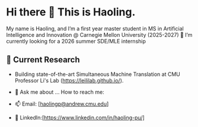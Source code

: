 # Hi there 👋 This is Haoling.

My name is Haoling, and I’m a first year master student in MS in Artificial Intelligence and Innovation @ Carnegie Mellon University (2025-2027)
🌱 I’m currently looking for a 2026 summer SDE/MLE internship

## 🔬 Current Research
- Building state-of-the-art Simultaneous Machine Translation at CMU Professor Li's Lab (https://leililab.github.io/).

  
- 💬 Ask me about ...
How to reach me:
- 📫 Email: [haolingp@andrew.cmu.edu]
- 💼 LinkedIn:[https://www.linkedin.com/in/haoling-pu/]


<!--
**HaolingPu/HaolingPu** is a ✨ _special_ ✨ repository because its `README.md` (this file) appears on your GitHub profile.

Here are some ideas to get you started:

- 🔭 I’m currently working on ...
- 🌱 I’m currently learning ...
- 👯 I’m looking to collaborate on ...
- 🤔 I’m looking for help with ...
- 💬 Ask me about ...
- 📫 How to reach me: ...
- 😄 Pronouns: ...
- ⚡ Fun fact: ...
-->
